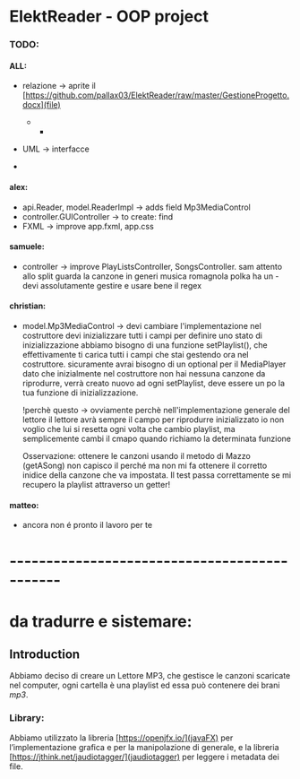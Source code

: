 # ElektReader - OOP project 

### TODO:
#### ALL: 
* relazione -> aprite il [https://github.com/pallax03/ElektReader/raw/master/GestioneProgetto.docx](file)
    * * 

* UML -> interfacce

* 

#### alex:
* api.Reader, model.ReaderImpl -> adds field Mp3MediaControl 
* controller.GUIController -> to create: find
* FXML -> improve app.fxml, app.css

#### samuele:
* controller -> improve PlayListsController, SongsController. 
    sam attento allo split guarda la canzone in generi musica romagnola polka ha un -
    devi assolutamente gestire e usare bene il regex

#### christian: 
* model.Mp3MediaControl -> devi cambiare l'implementazione 
    nel costruttore devi inizializzare tutti i campi per definire uno stato di inizializzazione
    abbiamo bisogno di una funzione setPlaylist(), che effettivamente ti carica tutti i campi che 
    stai gestendo ora nel costruttore.
    sicuramente avrai bisogno di un optional per il MediaPlayer dato che inizialmente nel costruttore non
    hai nessuna canzone da riprodurre, verrà creato nuovo ad ogni setPlaylist, deve essere un po la tua funzione di inizializzazione.

    !perchè questo -> ovviamente perchè nell'implementazione generale del lettore il lettore avrà sempre il campo per riprodurre inizializzato io non voglio che lui si resetta ogni volta che cambio playlist, ma semplicemente cambi il cmapo quando richiamo la determinata funzione

    Osservazione: ottenere le canzoni usando il metodo di Mazzo (getASong) non capisco il perché ma non mi fa ottenere il corretto inidice della canzone che  va impostata. Il test passa correttamente se mi recupero la playlist attraverso un getter!

#### matteo:
* ancora non é pronto il lavoro per te

# ---------------------------------------------

# da tradurre e sistemare:
## Introduction
Abbiamo deciso di creare un Lettore MP3, che gestisce le canzoni scaricate nel computer,
ogni cartella è una playlist ed essa può contenere dei brani *mp3*.

### Library:
Abbiamo utilizzato la libreria [https://openjfx.io/](javaFX) per l’implementazione grafica e per la manipolazione di generale,
e la libreria [https://jthink.net/jaudiotagger/](jaudiotagger) per leggere i metadata dei file.
